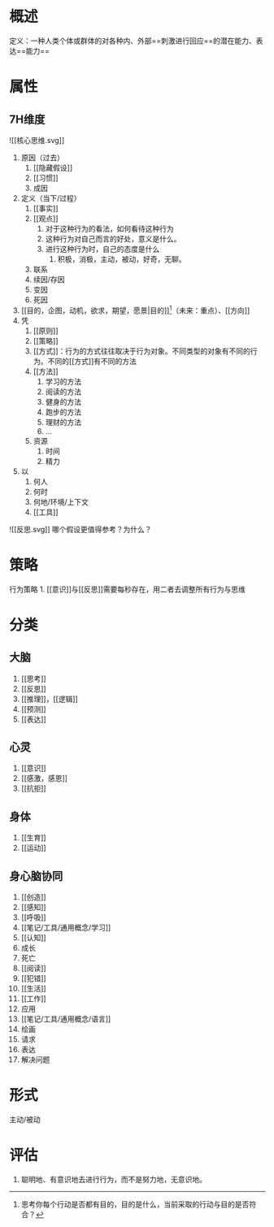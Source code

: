 # 概述
定义：一种人类个体或群体的对各种内、外部==刺激进行回应==的潜在能力、表达==能力==
# 属性
## 7H维度
![[核心思维.svg]]
1. 原因（过去）
	1. [[隐藏假设]]
	2. [[习惯]]
	3. 成因
2. 定义（当下/过程）
	1. [[事实]] 
	2. [[观点]] 
		1. 对于这种行为的看法，如何看待这种行为
		2. 这种行为对自己而言的好处，意义是什么。
		3. 进行这种行为时，自己的态度是什么
			1. 积极，消极，主动，被动，好奇，无聊。
	3. 联系
	4. 续因/存因
	5. 变因
	6. 死因
3. [[目的，企图，动机，欲求，期望，愿景|目的]][^1]（未来：重点）、[[方向]] 
4. 凭
	1. [[原则]] 
	2. [[策略]] 
	3. [[方式]]：行为的方式往往取决于行为对象。不同类型的对象有不同的行为。不同的[[方式]]有不同的方法
	4. [[方法]] 
		1. 学习的方法
		2. 阅读的方法
		3. 健身的方法
		4. 跑步的方法
		5. 理财的方法
		6. ...
	5. 资源
		1. 时间
		2. 精力
5. 以
	1. 何人
	2. 何时
	3. 何地/环境/上下文
	4. [[工具]] 

![[反思.svg]]
哪个假设更值得参考？为什么？
# 策略
行为策略
	1. [[意识]]与[[反思]]需要每秒存在，用二者去调整所有行为与思维
# 分类
## 大脑
1. [[思考]] 
2. [[反思]] 
3. [[推理]]，[[逻辑]] 
4. [[预测]] 
5. [[表达]] 
## 心灵
1. [[意识]]
2. [[感激，感恩]]
3. [[抗拒]]
## 身体
1. [[生育]]
2. [[运动]]
## 身心脑协同
1. [[创造]]
2. [[感知]]
3. [[呼吸]]
4. [[笔记/工具/通用概念/学习]]
5. [[认知]]
6. 成长
7. 死亡
8. [[阅读]]
9. [[犯错]]
10. [[生活]]
11. [[工作]]
12. 应用
13. [[笔记/工具/通用概念/语言]]
14. 绘画
15. 请求
16. 表达
17. 解决问题

# 形式
 主动/被动
 
# 评估
1. 聪明地、有意识地去进行行为，而不是努力地，无意识地。

[^1]: 思考你每个行动是否都有目的，目的是什么，当前采取的行动与目的是否符合？